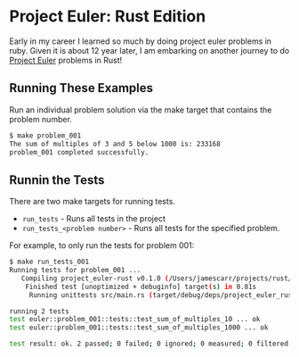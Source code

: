 # Project Euler: Rust Edition

Early in my career I learned so much by doing project euler problems in ruby. Given it is about 12 year later,
I am embarking on another journey to do [Project Euler](https://projecteuler.net/) problems in Rust!

## Running These Examples

Run an individual problem solution via the make target that contains the problem number.

```bash
$ make problem_001
The sum of multiples of 3 and 5 below 1000 is: 233168
problem_001 completed successfully.

```

## Runnin the Tests

There are two make targets for running tests.

- `run_tests` - Runs all tests in the project
- `run_tests_<problem number>` - Runs all tests for the specified problem.

For example, to only run the tests for problem 001:

```bash
$ make run_tests_001
Running tests for problem_001 ...
   Compiling project_euler-rust v0.1.0 (/Users/jamescarr/projects/rust/project-euler-rust)
    Finished test [unoptimized + debuginfo] target(s) in 0.81s
     Running unittests src/main.rs (target/debug/deps/project_euler_rust-cd01e5e5c30bddb0)

running 2 tests
test euler::problem_001::tests::test_sum_of_multiples_10 ... ok
test euler::problem_001::tests::test_sum_of_multiples_1000 ... ok

test result: ok. 2 passed; 0 failed; 0 ignored; 0 measured; 0 filtered out; finished in 0.00s
```
